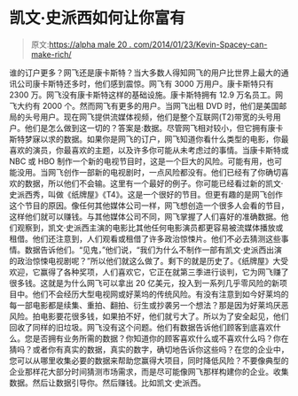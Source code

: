 # 凯文·史派西如何让你富有

> 原文:[https://alpha male 20 . com/2014/01/23/Kevin-Spacey-can-make-rich/](https://alphamale20.com/2014/01/23/kevin-spacey-can-make-rich/)

谁的订户更多？网飞还是康卡斯特？当大多数人得知网飞的用户比世界上最大的通讯公司康卡斯特还多时，他们感到震惊。网飞有 3000 万用户。康卡斯特只有 2300 万。网飞没有康卡斯特这样的基础设施。康卡斯特拥有 12.9 万名员工。网飞大约有 2000 个。然而网飞有更多的用户。当网飞出租 DVD 时，他们是美国邮局的头号用户。现在网飞提供流媒体视频，他们是整个互联网(T2)带宽的头号用户。他们是怎么做到这一切的？答案是:数据。尽管网飞相对较小，但它拥有康卡斯特梦寐以求的数据。如果你是网飞的订户，网飞知道你看什么类型的电影，你最喜欢的演员，你最喜欢的主题，以及许多你可能从未考虑过的事情。当康卡斯特或 NBC 或 HBO 制作一个新的电视节目时，这是一个巨大的风险。可能有用，也可能没用。当网飞创作一部新的电视剧时，一点风险都没有。他们已经有了你确切喜欢的数据，所以他们不会输。这里有一个最好的例子。你可能已经看过新的凯文·史派西秀，叫做《纸牌屋》《T4》。这是一个很好的节目。但更有趣的是网飞创作这个节目的原因。像任何其他媒体公司一样，网飞想创造一个很多人会看的节目，这样他们就可以赚钱。与其他媒体公司不同，网飞掌握了人们喜好的准确数据。他们观察到，凯文·史派西主演的电影比其他任何电影演员都更容易被流媒体播放或租借。他们还注意到，人们观看或租借了许多政治惊悚片。他们不必去猜测这些事情。数据告诉他们。“见鬼，”他们说，“我们为什么不制作一部有凯文·史派西出演的政治惊悚电视剧呢？”所以他们就这么做了。剩下的就是历史了。《纸牌屋》大受欢迎，它赢得了各种奖项，人们喜欢它，它正在就第三季进行谈判，它为网飞赚了很多钱。这就是为什么网飞可以拿出 20 亿美元，投入到一系列几乎零风险的新项目中。他们不会经历大型电视网或好莱坞的传统风险。有没有注意到如今好莱坞的每一部电影都是续集、重拍、翻拍、衍生或抄袭另一个想法？那是因为好莱坞厌恶风险。拍电影要花很多钱，如果拍不好，他们就亏大了。所以为了安全起见，他们回收了同样的旧垃圾。网飞没有这个问题。他们有数据告诉他们顾客到底喜欢什么。您是否拥有业务所需的数据？你知道你的顾客喜欢什么或不喜欢什么吗？你在猜吗？或者你有真实的数据，真实的数字，确切地告诉你这些吗？在您的企业中，您可以从哪里收集必要的数据来帮助您赢得大项目，同时降低风险？不要像典型的企业那样花大部分时间猜测市场需求，而是尽可能像网飞那样构建你的企业。收集数据。然后让数据引导你。然后赚钱。比如凯文·史派西。